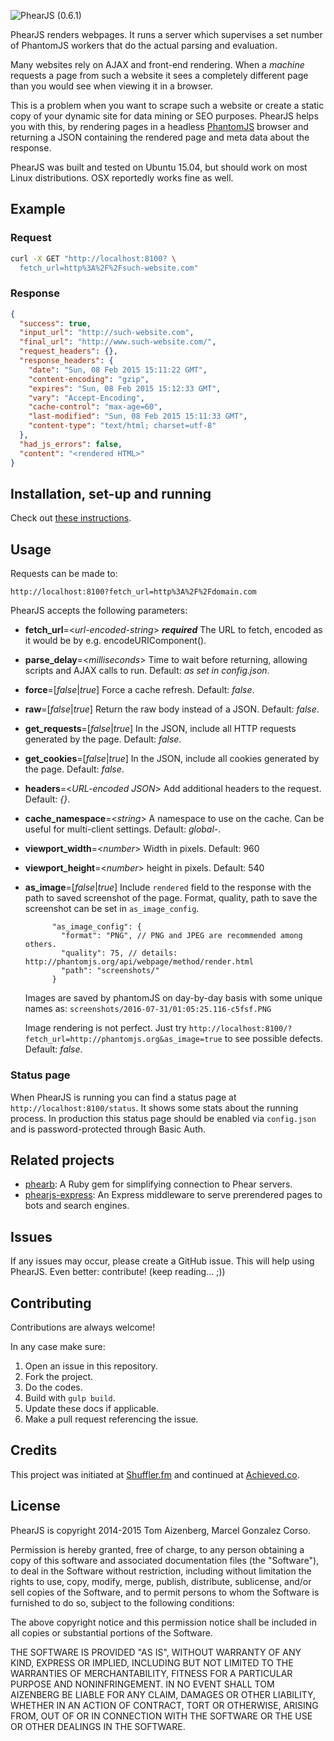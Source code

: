![PhearJS](http://d3jtdrwnfjguwh.cloudfront.net/logo-red.svg) (0.6.1)

PhearJS renders webpages. It runs a server which supervises a set number of PhantomJS workers that do the actual parsing and evaluation.

Many websites rely on AJAX and front-end rendering. When a *machine* requests a page from such a website it sees a completely different page than you would see when viewing it in a browser.

This is a problem when you want to scrape such a website or create a static copy of your dynamic site for data mining or SEO purposes. PhearJS helps you with this, by rendering pages in a headless [PhantomJS](http://phantomjs.org/) browser and returning a JSON containing the rendered page and meta data about the response.

PhearJS was built and tested on Ubuntu 15.04, but should work on most Linux distributions. OSX reportedly works fine as well.

## Example

### Request

```bash
curl -X GET "http://localhost:8100? \
  fetch_url=http%3A%2F%2Fsuch-website.com"
```

### Response

``` json
{
  "success": true,
  "input_url": "http://such-website.com",
  "final_url": "http://www.such-website.com/",
  "request_headers": {},
  "response_headers": {
    "date": "Sun, 08 Feb 2015 15:11:22 GMT",
    "content-encoding": "gzip",
    "expires": "Sun, 08 Feb 2015 15:12:33 GMT",
    "vary": "Accept-Encoding",
    "cache-control": "max-age=60",
    "last-modified": "Sun, 08 Feb 2015 15:11:33 GMT",
    "content-type": "text/html; charset=utf-8"
  },
  "had_js_errors": false,
  "content": "<rendered HTML>"
}
```

## Installation, set-up and running

Check out [these instructions](INSTALLATION.md).

## Usage

Requests can be made to:

`http://localhost:8100?fetch_url=http%3A%2F%2Fdomain.com`

PhearJS accepts the following parameters:

- **fetch_url**=<*url-encoded-string*\> ***required***
  The URL to fetch, encoded as it would be by e.g. encodeURIComponent().

- **parse_delay**=<*milliseconds*\>
  Time to wait before returning, allowing scripts and AJAX calls to run.
  Default: *as set in config.json*.

- **force**=[*false*|*true*]
  Force a cache refresh.
  Default: *false*.

- **raw**=[*false*|*true*]
  Return the raw body instead of a JSON.
  Default: *false*.

- **get_requests**=[*false*|*true*]
  In the JSON, include all HTTP requests generated by the page.
  Default: *false*.

- **get_cookies**=[*false*|*true*]
  In the JSON, include all cookies generated by the page.
  Default: *false*.

- **headers**=<*URL-encoded JSON*\>
  Add additional headers to the request.
  Default: *{}*.

- **cache_namespace**=<*string*\>
  A namespace to use on the cache. Can be useful for multi-client settings.
  Default: *global-*.
  
- **viewport_width**=<*number*\>
  Width in pixels. Default: 960
  
- **viewport_height**=<*number*\>
  height in pixels. Default: 540
  
- **as_image**=[*false*|*true*]
  Include `rendered` field to the response with the path to saved screenshot of the page.
  Format, quality, path to save the screenshot can be set in `as_image_config`.
  
  ```
        "as_image_config": {
          "format": "PNG", // PNG and JPEG are recommended among others. 
          "quality": 75, // details: http://phantomjs.org/api/webpage/method/render.html
          "path": "screenshots/"
        }
  ```
  
  Images are saved by phantomJS on day-by-day basis with some unique names as: `screenshots/2016-07-31/01:05:25.116-c5fsf.PNG`
  
  Image rendering is not perfect. Just try `http://localhost:8100/?fetch_url=http://phantomjs.org&as_image=true` 
  to see possible defects. Default: *false*.
  
### Status page

When PhearJS is running you can find a status page at `http://localhost:8100/status`. It
shows some stats about the running process. In production this status page should be enabled
via `config.json` and is password-protected through Basic Auth.

## Related projects

* [phearb](https://github.com/joaquinrulin/phearb): A Ruby gem for simplifying connection to Phear servers.
* [phearjs-express](https://github.com/Tomtomgo/phearjs-express): An Express middleware to serve prerendered pages to bots and search engines.

## Issues

If any issues may occur, please create a GitHub issue. This will help using PhearJS. Even
better: contribute! (keep reading... ;))

## Contributing

Contributions are always welcome!

In any case make sure:

1. Open an issue in this repository.
2. Fork the project.
3. Do the codes.
4. Build with `gulp build`.
5. Update these docs if applicable.
6. Make a pull request referencing the issue.

## Credits

This project was initiated at [Shuffler.fm](http://shuffler.fm) and continued at [Achieved.co](http://achieved.co).

## License

PhearJS is copyright 2014-2015 Tom Aizenberg, Marcel Gonzalez Corso.

Permission is hereby granted, free of charge, to any person obtaining a copy of this software and associated documentation files (the "Software"), to deal in the Software without restriction, including without limitation the rights to use, copy, modify, merge, publish, distribute, sublicense, and/or sell copies of the Software, and to permit persons to whom the Software is furnished to do so, subject to the following conditions:

The above copyright notice and this permission notice shall be included in all copies or substantial portions of the Software.

THE SOFTWARE IS PROVIDED "AS IS", WITHOUT WARRANTY OF ANY KIND, EXPRESS OR IMPLIED, INCLUDING BUT NOT LIMITED TO THE WARRANTIES OF MERCHANTABILITY, FITNESS FOR A PARTICULAR PURPOSE AND NONINFRINGEMENT. IN NO EVENT SHALL TOM AIZENBERG BE LIABLE FOR ANY CLAIM, DAMAGES OR OTHER LIABILITY, WHETHER IN AN ACTION OF CONTRACT, TORT OR OTHERWISE, ARISING FROM, OUT OF OR IN CONNECTION WITH THE SOFTWARE OR THE USE OR OTHER DEALINGS IN THE SOFTWARE.
